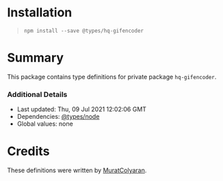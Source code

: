 # Installation
> `npm install --save @types/hq-gifencoder`

# Summary
This package contains type definitions for private package `hq-gifencoder`.


### Additional Details
 * Last updated: Thu, 09 Jul 2021 12:02:06 GMT
 * Dependencies: [@types/node](https://npmjs.com/package/@types/node)
 * Global values: none

# Credits
These definitions were written by [MuratColyaran](https://github.com/Muratcol).

